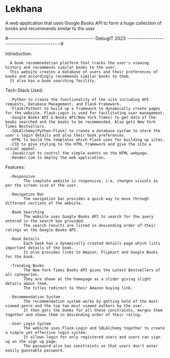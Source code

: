 # Lekhana
A web application that uses Google Books API to form a huge collection of books and recommends similar to the user

#------------------------------------------ DebugIT 2023 ---------------------------------------------#

Introduction: 

      A book recommnedation platform that tracks the user's viewing history and recommends similar books to the user.
      This website creates a database of users and their preferences of books and accordingly recommends similar books to them.
      It also has a book searching facility.
      

Tech-Stack Used:

      -Python to create the functionality of the site including API requests, Database Management, and Flask Framework.
      -Flask(Python) to build up a framework to dynamically create pages for the website. Flask-Login is used for facilitating user management.
      -Google Books API & Books API(New York Times) to get data of the books searched and the books to be recommended. Also gets New York Times Bestsellers.
      -SQLAlchemy(Python-Flask) to create a database system to store the user's login details and also their book preferences.
      -HTML to build the templates which Flask uses for building up sites.
      -CSS to give styling to the HTML framework and give the site a visual appeal.
      -JavaScript to control the simple events on the HTML webpage.
      -Render.com to deploy the web application.
      
Features:

      -Responsive
            The complete website is responsive, i.e, changes visuals as per the screen size of the user.
      
      -Navigation Bar
            The navigation bar provides a quick way to move through different sections of the website.
         
      -Book Searching
            The website uses Google Books API to search for the query entered in the search box provided.
            The search results are listed in descending order of their ratings on the Google Books API.
          
      -Book Details
            Each book has a dynamically created details page which lists important details of the book.
            It also provides links to Amazon, Flipkart and Google Books for the book.
            
      -Trending Books
            The New York Times Books API gives the Latest Bestsellers of all categories.
            They are shown at the homepage as a slider giving slight details about them.
            The titles redirect to their Amazon buying link.
            
      -Recommendation System
            The recommendation system works by getting hold of the most viewed genre and the top two most viewed authors by the user.
            It then gets the books for all these constraints, merges them together and shows them in descending order of their rating.
            
      -User Login System
            The website uses Flask-Login and SQLAlchemy together to create a simple yet effective login system.
            It allows login for only registered users and users can sign up on the sign up page.
            The password also has constraints so that users don't enter easily guessable password.
            
